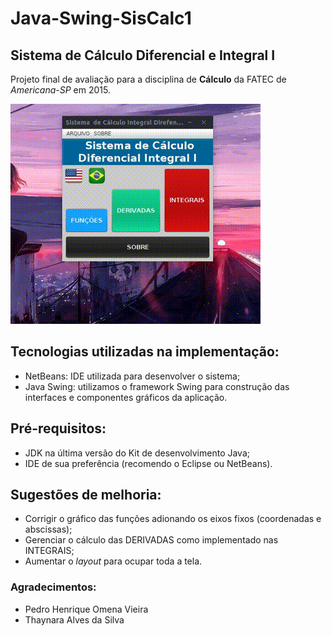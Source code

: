 # Java-Swing-SisCalc1
 ## Sistema de Cálculo Diferencial e Integral I
 
 Projeto final de avaliação para a disciplina de **Cálculo** da FATEC de *Americana-SP* em 2015.
 
 ![Sistema de Cálculo I](https://github.com/roger-otrevizan/Java-Swing-SisCalc1/blob/master/src/Imagens/bloggif_5efc02059e448.gif)
 
 ## Tecnologias utilizadas na implementação:

 * NetBeans: IDE utilizada para desenvolver o sistema;
 * Java Swing: utilizamos o framework Swing para construção das interfaces e componentes gráficos da aplicação.
 
 ## Pré-requisitos:
 * JDK na última versão do Kit de desenvolvimento Java;
 * IDE de sua preferência (recomendo o Eclipse ou NetBeans).

 ## Sugestões de melhoria:

 - Corrigir o gráfico das funções adionando os eixos fixos (coordenadas e abscissas);
 - Gerenciar o cálculo das DERIVADAS como implementado nas INTEGRAIS;
 - Aumentar o *layout* para ocupar toda a tela.
 
 ### Agradecimentos:
 - Pedro Henrique Omena Vieira
 - Thaynara Alves da Silva 
